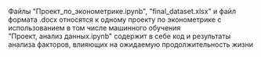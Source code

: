 Файлы "Проект_по_эконометрике.ipynb", "final_dataset.xlsx" и файл формата .docx относятся к одному проекту по эконометрике с использованием в том числе машинного обучения  
"Проект, анализ данных.ipynb" содержит в себе код и результаты анализа факторов, влияющих на ожидаемую продолжительность жизни
